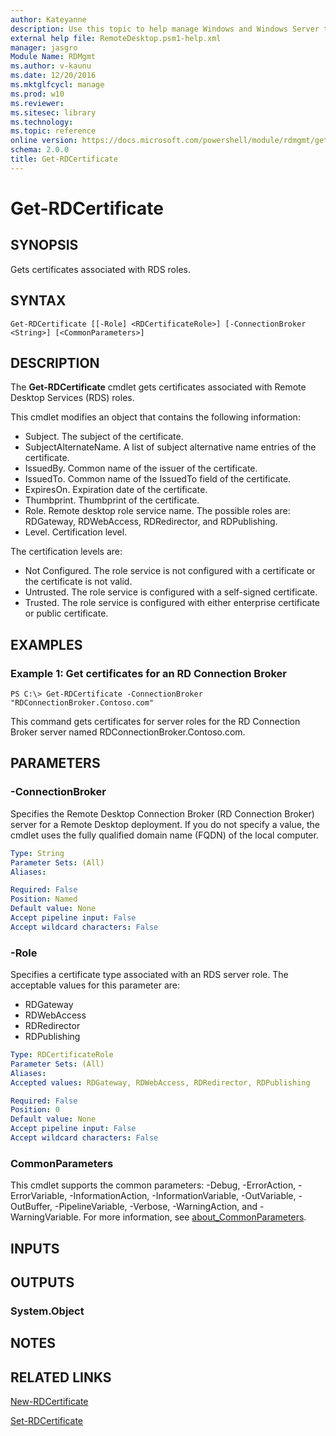 ```yaml
---
author: Kateyanne
description: Use this topic to help manage Windows and Windows Server technologies with Windows PowerShell.
external help file: RemoteDesktop.psm1-help.xml
manager: jasgro
Module Name: RDMgmt
ms.author: v-kaunu
ms.date: 12/20/2016
ms.mktglfcycl: manage
ms.prod: w10
ms.reviewer:
ms.sitesec: library
ms.technology:
ms.topic: reference
online version: https://docs.microsoft.com/powershell/module/rdmgmt/get-rdcertificate?view=windowsserver2022-ps&wt.mc_id=ps-gethelp
schema: 2.0.0
title: Get-RDCertificate
---
```


# Get-RDCertificate

## SYNOPSIS
Gets certificates associated with RDS roles.

## SYNTAX

```
Get-RDCertificate [[-Role] <RDCertificateRole>] [-ConnectionBroker <String>] [<CommonParameters>]
```

## DESCRIPTION
The **Get-RDCertificate** cmdlet gets certificates associated with Remote Desktop Services (RDS) roles.

This cmdlet modifies an object that contains the following information:

- Subject.
The subject of the certificate.
- SubjectAlternateName.
A list of subject alternative name entries of the certificate.
- IssuedBy.
Common name of the issuer of the certificate.
- IssuedTo.
Common name of the IssuedTo field of the certificate.
- ExpiresOn.
Expiration date of the certificate.
- Thumbprint.
Thumbprint of the certificate.
- Role.
Remote desktop role service name.
The possible roles are: RDGateway, RDWebAccess, RDRedirector, and RDPublishing.
- Level.
Certification level.

The certification levels are:

- Not Configured.
The role service is not configured with a certificate or the certificate is not valid.
- Untrusted.
The role service is configured with a self-signed certificate.
- Trusted.
The role service is configured with either enterprise certificate or public certificate.

## EXAMPLES

### Example 1: Get certificates for an RD Connection Broker
```
PS C:\> Get-RDCertificate -ConnectionBroker "RDConnectionBroker.Contoso.com"
```

This command gets certificates for server roles for the RD Connection Broker server named RDConnectionBroker.Contoso.com.

## PARAMETERS

### -ConnectionBroker
Specifies the Remote Desktop Connection Broker (RD Connection Broker) server for a Remote Desktop deployment.
If you do not specify a value, the cmdlet uses the fully qualified domain name (FQDN) of the local computer.

```yaml
Type: String
Parameter Sets: (All)
Aliases:

Required: False
Position: Named
Default value: None
Accept pipeline input: False
Accept wildcard characters: False
```

### -Role
Specifies a certificate type associated with an RDS server role.
The acceptable values for this parameter are:

- RDGateway
- RDWebAccess
- RDRedirector
- RDPublishing

```yaml
Type: RDCertificateRole
Parameter Sets: (All)
Aliases:
Accepted values: RDGateway, RDWebAccess, RDRedirector, RDPublishing

Required: False
Position: 0
Default value: None
Accept pipeline input: False
Accept wildcard characters: False
```

### CommonParameters
This cmdlet supports the common parameters: -Debug, -ErrorAction, -ErrorVariable, -InformationAction, -InformationVariable, -OutVariable, -OutBuffer, -PipelineVariable, -Verbose, -WarningAction, and -WarningVariable. For more information, see [about_CommonParameters](https://go.microsoft.com/fwlink/?LinkID=113216).

## INPUTS

## OUTPUTS

### System.Object

## NOTES

## RELATED LINKS

[New-RDCertificate](./New-RDCertificate.md)

[Set-RDCertificate](./Set-RDCertificate.md)

